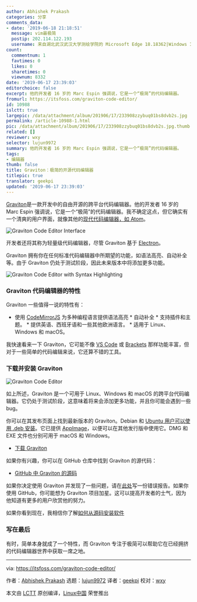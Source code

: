 ```yaml
---
author: Abhishek Prakash
categories: 分享
comments_data:
- date: '2019-06-18 21:18:51'
  message: vim最极简
  postip: 202.114.122.193
  username: 来自湖北武汉武汉大学测绘学院的 Microsoft Edge 18.18362|Windows 10 用户
count:
  commentnum: 1
  favtimes: 0
  likes: 0
  sharetimes: 0
  viewnum: 8332
date: '2019-06-17 23:39:03'
editorchoice: false
excerpt: 他的开发者 16 岁的 Marc Espin 强调说，它是一个“极简”的代码编辑器。
fromurl: https://itsfoss.com/graviton-code-editor/
id: 10988
islctt: true
largepic: /data/attachment/album/201906/17/233908zzybuq01bs8dvb2s.jpg
permalink: /article-10988-1.html
pic: /data/attachment/album/201906/17/233908zzybuq01bs8dvb2s.jpg.thumb.jpg
related: []
reviewer: wxy
selector: lujun9972
summary: 他的开发者 16 岁的 Marc Espin 强调说，它是一个“极简”的代码编辑器。
tags:
- 编辑器
thumb: false
title: Graviton：极简的开源代码编辑器
titlepic: true
translator: geekpi
updated: '2019-06-17 23:39:03'
---
```


[Graviton](https://graviton.ml/)是一款开发中的自由开源的跨平台代码编辑器。他的开发者 16 岁的 Marc Espin 强调说，它是一个“极简”的代码编辑器。我不确定这点，但它确实有一个清爽的用户界面，就像其他的[现代代码编辑器，如 Atom](https://itsfoss.com/best-modern-open-source-code-editors-for-linux/)。


![Graviton Code Editor Interface](/data/attachment/album/201906/17/233908zzybuq01bs8dvb2s.jpg)


开发者还将其称为轻量级代码编辑器，尽管 Graviton 基于 [Electron](https://electronjs.org/)。


Graviton 拥有你在任何标准代码编辑器中所期望的功能，如语法高亮、自动补全等。由于 Graviton 仍处于测试阶段，因此未来版本中将添加更多功能。


![Graviton Code Editor with Syntax Highlighting](/data/attachment/album/201906/17/233910afl5fthly6fa36fq.jpg)


### Graviton 代码编辑器的特性


Graviton 一些值得一说的特性有：


* 使用 [CodeMirrorJS](https://codemirror.net/) 为多种编程语言提供语法高亮 \* 自动补全 \* 支持插件和主题。 \* 提供英语、西班牙语和一些其他欧洲语言。 \* 适用于 Linux、Windows 和 macOS。


我快速看来一下 Graviton，它可能不像 [VS Code](https://itsfoss.com/install-visual-studio-code-ubuntu/) 或 [Brackets](https://itsfoss.com/install-brackets-ubuntu/) 那样功能丰富，但对于一些简单的代码编辑来说，它还算不错的工具。


### 下载并安装 Graviton


![Graviton Code Editor](/data/attachment/album/201906/17/233913fsaf0fhpfetdmhdt.jpg)


如上所述，Graviton 是一个可用于 Linux、Windows 和 macOS 的跨平台代码编辑器。它仍处于测试阶段，这意味着将来会添加更多功能，并且你可能会遇到一些 bug。


你可以在其发布页面上找到最新版本的 Graviton。Debian 和 [Ubuntu 用户可以使用 .deb 安装](https://itsfoss.com/install-deb-files-ubuntu/)。它已提供 [AppImage](https://itsfoss.com/use-appimage-linux/)，以便可以在其他发行版中使用它。DMG 和 EXE 文件也分别可用于 macOS 和 Windows。


* [下载 Graviton](https://github.com/Graviton-Code-Editor/Graviton-App/releases)


如果你有兴趣，你可以在 GitHub 仓库中找到 Graviton 的源代码：


* [GitHub 中 Graviton 的源码](https://github.com/Graviton-Code-Editor/Graviton-App)


如果你决定使用 Graviton 并发现了一些问题，请在[此处](https://github.com/Graviton-Code-Editor/Graviton-App/issues)写一份错误报告。如果你使用 GitHub，你可能想为 Graviton 项目加星。这可以提高开发者的士气，因为他知道有更多的用户欣赏他的努力。


如果你看到现在，我相信你了解[如何从源码安装软件](https://itsfoss.com/install-software-from-source-code/)


### 写在最后


有时，简单本身就成了一个特性，而 Graviton 专注于极简可以帮助它在已经拥挤的代码编辑器世界中获取一席之地。




---


via: <https://itsfoss.com/graviton-code-editor/>


作者：[Abhishek Prakash](https://itsfoss.com/author/abhishek/) 选题：[lujun9972](https://github.com/lujun9972) 译者：[geekpi](https://github.com/geekpi) 校对：[wxy](https://github.com/wxy)


本文由 [LCTT](https://github.com/LCTT/TranslateProject) 原创编译，[Linux中国](https://linux.cn/) 荣誉推出